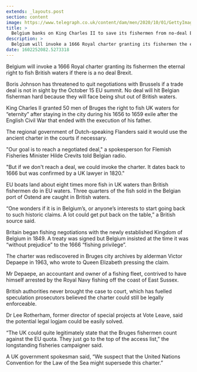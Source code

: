 ```yaml
--- 
extends: _layouts.post 
section: content 
image: https://www.telegraph.co.uk/content/dam/men/2020/10/01/GettyImages-557990491_trans_NvBQzQNjv4BqjJeHvIwLm2xPr27m7LF8mUYMapKPjdhyLnv9ax6_too.jpg?impolicy=logo-overlay 
title: > 
  Belgium banks on King Charles II to save its fishermen from no-deal Brexit 
description: > 
  Belgium will invoke a 1666 Royal charter granting its fishermen the eternal right to fish British waters if there is a no deal Brexit.No deal will hit Belgian fisherman hard because they will face being shut out of British waters.EU boats land about eight times more fish in UK waters than British fishermen do in EU waters.Three quarters of the fish sold in the Belgian port of Ostend are caught in British waters.“The UK could quite legitimately state that the Bruges fishermen count against the EU quota. 
date: 1602252082.5273318 
--- 
```

Belgium will invoke a 1666 Royal charter granting its fishermen the eternal right to fish British waters if there is a no deal Brexit.

Boris Johnson has threatened to quit negotiations with Brussels if a trade deal is not in sight by the October 15 EU summit. No deal will hit Belgian fisherman hard because they will face being shut out of British waters.

King Charles II granted 50 men of Bruges the right to fish UK waters for “eternity” after staying in the city during his 1656 to 1659 exile after the English Civil War that ended with the execution of his father.

The regional government of Dutch-speaking Flanders said it would use the ancient charter in the courts if necessary.

"Our goal is to reach a negotiated deal," a spokesperson for Flemish Fisheries Minister Hilde Crevits told Belgian radio.

"But if we don't reach a deal, we could invoke the charter. It dates back to 1666 but was confirmed by a UK lawyer in 1820."

EU boats land about eight times more fish in UK waters than British fishermen do in EU waters. Three quarters of the fish sold in the Belgian port of Ostend are caught in British waters.

“One wonders if it is in Belgium’s, or anyone’s interests to start going back to such historic claims. A lot could get put back on the table,” a British source said.

Britain began fishing negotiations with the newly established Kingdom of Belgium in 1849. A treaty was signed but Belgium insisted at the time it was “without prejudice” to the 1666 “fishing privilege”.

The charter was rediscovered in Bruges city archives by alderman Victor Depaepe in 1963, who wrote to Queen Elizabeth pressing the claim.

Mr Depaepe, an accountant and owner of a fishing fleet, contrived to have himself arrested by the Royal Navy fishing off the coast of East Sussex.

British authorities never brought the case to court, which has fuelled speculation prosecutors believed the charter could still be legally enforceable.

Dr Lee Rotherham, former director of special projects at Vote Leave, said the potential legal logjam could be easily solved.

“The UK could quite legitimately state that the Bruges fishermen count against the EU quota. They just go to the top of the access list,” the longstanding fisheries campaigner said.

A UK government spokesman said, “We suspect that the United Nations Convention for the Law of the Sea might supersede this charter.”